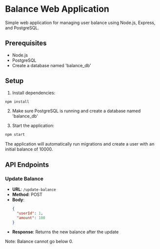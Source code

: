 # Balance Web Application

Simple web application for managing user balance using Node.js, Express, and PostgreSQL.

## Prerequisites

- Node.js
- PostgreSQL
- Create a database named 'balance_db'

## Setup

1. Install dependencies:
```bash
npm install
```

2. Make sure PostgreSQL is running and create a database named 'balance_db'

3. Start the application:
```bash
npm start
```

The application will automatically run migrations and create a user with an initial balance of 10000.

## API Endpoints

### Update Balance
- **URL**: `/update-balance`
- **Method**: POST
- **Body**:
  ```json
  {
    "userId": 1,
    "amount": 100
  }
  ```
- **Response**: Returns the new balance after the update

Note: Balance cannot go below 0.
